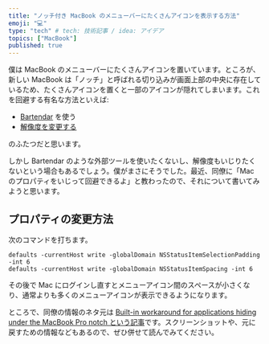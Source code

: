 ```yaml
---
title: "ノッチ付き MacBook のメニューバーにたくさんアイコンを表示する方法"
emoji: "💻"
type: "tech" # tech: 技術記事 / idea: アイデア
topics: ["MacBook"]
published: true
---
```


僕は MacBook のメニューバーにたくさんアイコンを置いています。ところが、新しい MacBook は「ノッチ」と呼ばれる切り込みが画面上部の中央に存在しているため、たくさんアイコンを置くと一部のアイコンが隠れてしまいます。これを回避する有名な方法といえば:

* [Bartendar](https://www.macbartender.com/) を使う
* [解像度を変更する](https://getnavi.jp/digital/890135/)

のふたつだと思います。

しかし Bartendar のような外部ツールを使いたくないし、解像度もいじりたくないという場合もあるでしょう。僕がまさにそうでした。最近、同僚に「Mac のプロパティをいじって回避できるよ」と教わったので、それについて書いてみようと思います。

## プロパティの変更方法

次のコマンドを打ちます。

```shell
defaults -currentHost write -globalDomain NSStatusItemSelectionPadding -int 6
defaults -currentHost write -globalDomain NSStatusItemSpacing -int 6
```

その後で Mac にログインし直すとメニューアイコン間のスペースが小さくなり、通常よりも多くのメニューアイコンが表示できるようになります。

ところで、同僚の情報のネタ元は [Built-in workaround for applications hiding under the MacBook Pro notch という記事](https://flaky.build/built-in-workaround-for-applications-hiding-under-the-macbook-pro-notch)です。スクリーンショットや、元に戻すための情報などもあるので、ぜひ併せて読んでみてください。
